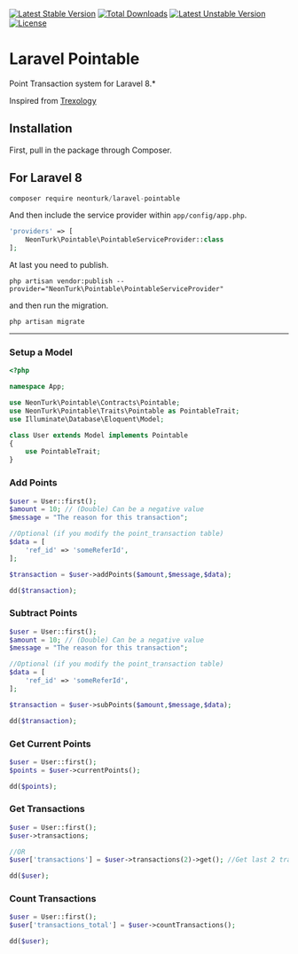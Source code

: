 [![Latest Stable Version](https://poser.pugx.org/neonturk/laravel-pointable/v/stable)](https://packagist.org/packages/neonturk/laravel-pointable)
[![Total Downloads](https://poser.pugx.org/neonturk/laravel-pointable/downloads)](https://packagist.org/packages/neonturk/laravel-pointable)
[![Latest Unstable Version](https://poser.pugx.org/neonturk/laravel-pointable/v/unstable)](https://packagist.org/packages/neonturk/laravel-pointable) 
[![License](https://poser.pugx.org/neonturk/laravel-pointable/license)](https://packagist.org/packages/neonturk/laravel-pointable)

# Laravel Pointable

Point Transaction system for Laravel 8.*

Inspired from [Trexology](https://github.com/Trexology/laravel-pointable)

## Installation

First, pull in the package through Composer.

## For Laravel 8

```js
composer require neonturk/laravel-pointable
```


And then include the service provider within `app/config/app.php`.

```php
'providers' => [
    NeonTurk\Pointable\PointableServiceProvider::class
];
```

At last you need to publish.
```
php artisan vendor:publish --provider="NeonTurk\Pointable\PointableServiceProvider"
```

and then run the migration.

```
php artisan migrate
```

-----

### Setup a Model
```php
<?php

namespace App;

use NeonTurk\Pointable\Contracts\Pointable;
use NeonTurk\Pointable\Traits\Pointable as PointableTrait;
use Illuminate\Database\Eloquent\Model;

class User extends Model implements Pointable
{
    use PointableTrait;
}
```

### Add Points
```php
$user = User::first();
$amount = 10; // (Double) Can be a negative value
$message = "The reason for this transaction";

//Optional (if you modify the point_transaction table)
$data = [
    'ref_id' => 'someReferId',
];

$transaction = $user->addPoints($amount,$message,$data);

dd($transaction);
```

### Subtract Points
```php
$user = User::first();
$amount = 10; // (Double) Can be a negative value
$message = "The reason for this transaction";

//Optional (if you modify the point_transaction table)
$data = [
    'ref_id' => 'someReferId',
];

$transaction = $user->subPoints($amount,$message,$data);

dd($transaction);
```

### Get Current Points
```php
$user = User::first();
$points = $user->currentPoints();

dd($points);
```

### Get Transactions
```php
$user = User::first();
$user->transactions;

//OR
$user['transactions'] = $user->transactions(2)->get(); //Get last 2 transactions

dd($user);
```

### Count Transactions
```php
$user = User::first();
$user['transactions_total'] = $user->countTransactions();

dd($user);
```
